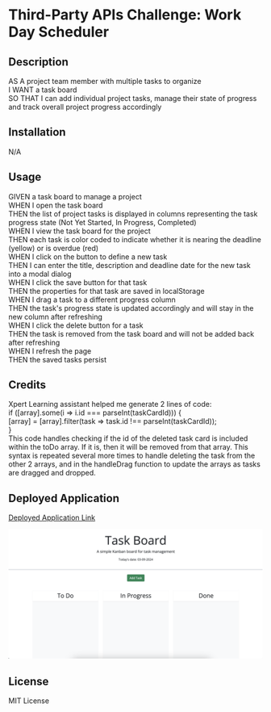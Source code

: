 # Third-Party APIs Challenge: Work Day Scheduler

## Description
AS A project team member with multiple tasks to organize<br>
I WANT a task board<br>
SO THAT I can add individual project tasks, manage their state of progress and track overall project progress accordingly

## Installation
N/A

## Usage
GIVEN a task board to manage a project<br>
WHEN I open the task board<br>
THEN the list of project tasks is displayed in columns representing the task progress state (Not Yet Started, In Progress, Completed)<br>
WHEN I view the task board for the project<br>
THEN each task is color coded to indicate whether it is nearing the deadline (yellow) or is overdue (red)<br>
WHEN I click on the button to define a new task<br>
THEN I can enter the title, description and deadline date for the new task into a modal dialog<br>
WHEN I click the save button for that task<br>
THEN the properties for that task are saved in localStorage<br>
WHEN I drag a task to a different progress column<br>
THEN the task's progress state is updated accordingly and will stay in the new column after refreshing<br>
WHEN I click the delete button for a task<br>
THEN the task is removed from the task board and will not be added back after refreshing<br>
WHEN I refresh the page<br>
THEN the saved tasks persist

## Credits
Xpert Learning assistant helped me generate 2 lines of code:<br>
if (\[array\].some(i => i.id === parseInt(taskCardId))) {<br>
    \[array\] = \[array\].filter(task => task.id !== parseInt(taskCardId));<br>
}<br>
This code handles checking if the id of the deleted task card is included within the toDo array. If it is, then it will be removed from that array. This syntax is repeated several more times to handle deleting the task from the other 2 arrays, and in the handleDrag function to update the arrays as tasks are dragged and dropped.

## Deployed Application
[Deployed Application Link](finntendoverse.github.io/msu-05-third-party-apis-challenge/)

![Deployed Application](/assets/img/project05.png)

## License
MIT License